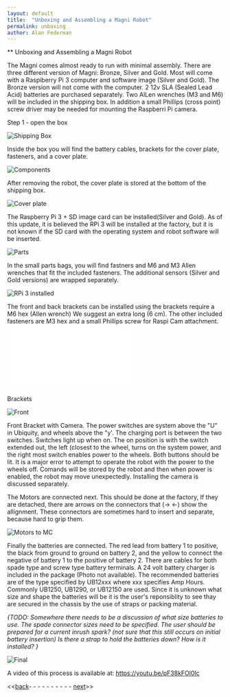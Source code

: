 ```yaml
---
layout: default
title:  "Unboxing and Assembling a Magni Robot"
permalink: unboxing
author: Alan Federman
---
```

** Unboxing and Assembling a Magni Robot

The Magni comes almost ready to run with minimal assembly. There are three different version of Magni: Bronze, Silver and Gold. Most will come with a Raspiberry Pi 3 computer and software image (Silver and Gold). The Bronze version will not come with the computer. 2 12v SLA (Sealed Lead Acid) batteries are purchased separately. Two AlLen wrenches (M3 and M6) will be included in the shipping box. In addition a small Phillips (cross point) screw driver may be needed for mounting the Raspberri Pi camera.


Step 1 - open the box


 ![Shipping Box](unb1.JPG)

 Inside the box you will find the battery cables, brackets for the cover plate, fasteners, and a cover plate.


 ![Components](unb2.JPG)

 After removing the robot, the cover plate is stored at the bottom of the shipping box.

 ![Cover plate](unb4.JPG)

 The Raspberry Pi 3 + SD image card can be installed(Silver and Gold). As of this update, it is believed the RPi 3 will be installed at the factory, but it is not known if the SD card with the operating system and robot software will be inserted.

 ![Parts](unbparts.JPG)

  In the small parts bags, you will find fastners and M6 and M3 Allen wrenches that fit the included fasteners. The additional sensors (Silver and Gold versions) are wrapped separately.


 ![RPi 3 installed](unb7.JPG)

 The front and back brackets can be installed using the brackets require a M6 hex (Allen wrench) We suggest an extra long (6 cm). The other included fasteners are M3 hex and a small Phillips screw for Raspi Cam attachment. ![See the detailed section on camera and sensor installation.](../camera_sensor/installation.md)


Brackets

![Front](camfront.jpg)

Front Bracket with Camera.  The power switches are system above the "U" in Ubiquity, and wheels above the "y'. The charging port is between the two switches. Switches light up when on. The on position is with the switch extended out, the left (closest to the wheel, turns on the system power, and the right most switch enables power to the wheels. Both buttons should be lit. It is a major error to attempt to operate the robot with the power to the wheels off. Comands will be stored by the robot and then when power is enabled, the robot may move unexpectedly. Installing the camera is discussed separately.

The Motors are connected next. This should be done at the factory, If they are detached, there are arrows on the connectors that (-> <-) show the allignment. These connectors are sometimes hard to insert and separate, because hard to grip them.


![Motors to MC](unb5.JPG)  

Finally the batteries are connected. The red lead from battery 1 to positive, the black from ground to ground on battery 2, and the yellow to connect the negative of battery 1 to the positive of battery 2. There are cables for both spade type and screw type battery terminals. A 24 volt battery charger is included in the package (Photo not available). The recommended batteries are of the type specified by UB12xxx  where xxx specifies Amp Hours.  Commonly UB1250, UB1290, or UB12150 are used.
Since it is unknown what size and shape the batteries will be it is the user's reponsiblity to see thay are secured in the chassis by the use of straps or packing material.

*{TODO: Somewhere there needs to be a discussion of what size batteries to use.  The spade connector sizes need
to be specified.  The user should be prepared for a current inrush spark? (not sure that this still occurs on initial battery insertion)  Is there a strap to hold the batteries down?  How is it installed? }*

![Final](unb-bat.JPG)

A video of this process is available at:  https://youtu.be/pF38kFOl0Ic

<<[back](ix_quick_start)- - - - - - - - - - [next](logitech)>>
